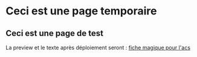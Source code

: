 # Ceci est une page temporaire

## Ceci est une page de test

La preview et le texte après déploiement seront : [fiche magique pour l'acs](acs.md)